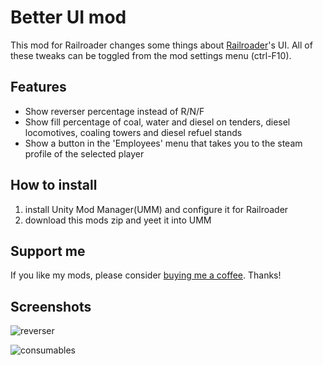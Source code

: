 ﻿# Better UI mod

This mod for Railroader changes some things about [Railroader](https://store.steampowered.com/app/1683150/Railroader/)'s UI.
All of these tweaks can be toggled from the mod settings menu (ctrl-F10).

## Features

- Show reverser percentage instead of R/N/F
- Show fill percentage of coal, water and diesel on tenders, diesel locomotives, coaling towers and diesel refuel stands
- Show a button in the 'Employees' menu that takes you to the steam profile of the selected player

## How to install

1. install Unity Mod Manager(UMM) and configure it for Railroader
2. download this mods zip and yeet it into UMM

## Support me

If you like my mods, please consider [buying me a coffee](https://ko-fi.com/tostiman). Thanks!

## Screenshots

![reverser](screenshots/reverser.jpg)

![consumables](screenshots/consumables.jpg)
